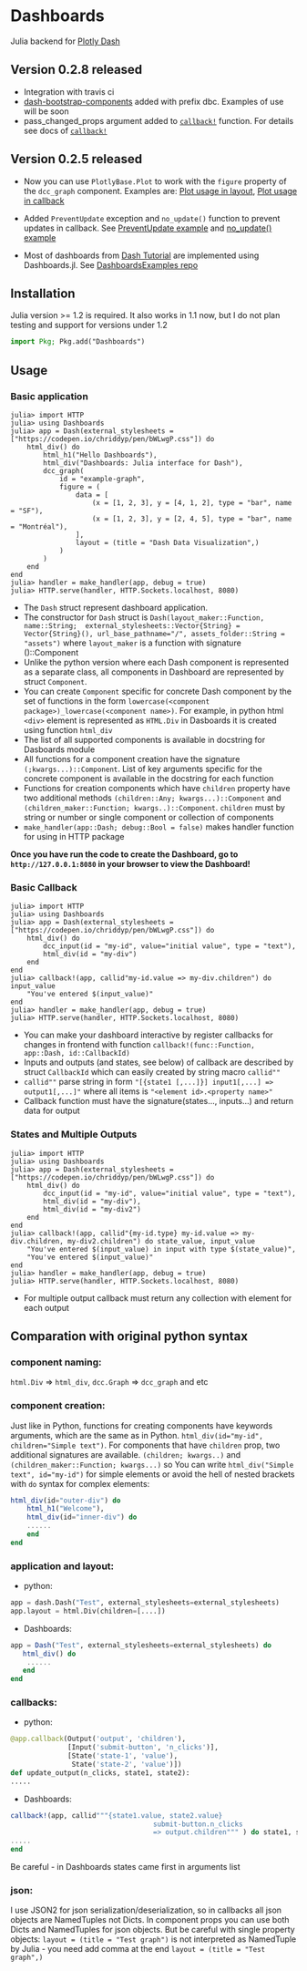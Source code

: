 # Dashboards

Julia backend for [Plotly Dash](https://github.com/plotly/dash)

## Version 0.2.8 released

* Integration with travis ci
* [dash-bootstrap-components](https://github.com/facultyai/dash-bootstrap-components) added with prefix dbc. Examples of use will be soon
* pass_changed_props argument added to [`callback!`](@ref) function. For details see docs of [`callback!`](@ref)


## Version 0.2.5 released

* Now you can use `PlotlyBase.Plot` to work with the `figure` property of the `dcc_graph` component. Examples are: [Plot usage in layout](https://github.com/waralex/DashboardsExamples/blob/master/dash_tutorial/2_dash_layout_4.jl), [Plot usage in callback](https://github.com/waralex/DashboardsExamples/blob/master/dash_tutorial/3_basic_dash_callbacks_2.jl)

* Added `PreventUpdate` exception and `no_update()` function to prevent updates in callback. See [PreventUpdate example](https://github.com/waralex/DashboardsExamples/blob/master/dash_tutorial/4_state_and_prevent_update_3.jl) and [no_update() example](https://github.com/waralex/DashboardsExamples/blob/master/dash_tutorial/4_state_and_prevent_update_3.jl)

* Most of dashboards from [Dash Tutorial](https://dash.plot.ly/) are implemented using Dashboards.jl. See [DashboardsExamples repo](https://github.com/waralex/DashboardsExamples)

## Installation

Julia version >= 1.2 is required.
It also works in 1.1 now, but I do not plan testing and support for versions under 1.2

```julia
import Pkg; Pkg.add("Dashboards")
```

## Usage

### Basic application

```jldoctest
julia> import HTTP
julia> using Dashboards
julia> app = Dash(external_stylesheets = ["https://codepen.io/chriddyp/pen/bWLwgP.css"]) do
    html_div() do
        html_h1("Hello Dashboards"),
        html_div("Dashboards: Julia interface for Dash"),
        dcc_graph(
            id = "example-graph",
            figure = (
                data = [
                    (x = [1, 2, 3], y = [4, 1, 2], type = "bar", name = "SF"),
                    (x = [1, 2, 3], y = [2, 4, 5], type = "bar", name = "Montréal"),
                ],
                layout = (title = "Dash Data Visualization",)
            )
        )
    end
end
julia> handler = make_handler(app, debug = true)
julia> HTTP.serve(handler, HTTP.Sockets.localhost, 8080)
```
* The `Dash` struct represent dashboard application.
* The constructor for `Dash` struct is ``Dash(layout_maker::Function, name::String;  external_stylesheets::Vector{String} = Vector{String}(), url_base_pathname="/", assets_folder::String = "assets")`` where `layout_maker` is a function with signature ()::Component
* Unlike the python version where each Dash component is represented as a separate class, all components in Dashboard are represented by struct `Component`.
* You can create `Component` specific for concrete Dash component by the set of functions in the form ``lowercase(<component package>)_lowercase(<component name>)``. For example, in python html `<div>` element is represented as `HTML.Div` in Dasboards it is created using function `html_div`
* The list of all supported components is available in docstring for Dasboards module
* All functions for a component creation have the signature `(;kwargs...)::Component`. List of key arguments specific for the concrete component is available in the docstring for each function
* Functions for creation components which have `children` property have two additional methods ``(children::Any; kwargs...)::Component`` and ``(children_maker::Function; kwargs..)::Component``. `children` must by string or number or single component or collection of components
* ``make_handler(app::Dash; debug::Bool = false)`` makes handler function for using in HTTP package


__Once you have run the code to create the Dashboard, go to `http://127.0.0.1:8080` in your browser to view the Dashboard!__

### Basic Callback
```jldoctest
julia> import HTTP
julia> using Dashboards
julia> app = Dash(external_stylesheets = ["https://codepen.io/chriddyp/pen/bWLwgP.css"]) do
    html_div() do
        dcc_input(id = "my-id", value="initial value", type = "text"),
        html_div(id = "my-div")        
    end
end
julia> callback!(app, callid"my-id.value => my-div.children") do input_value
    "You've entered $(input_value)"
end
julia> handler = make_handler(app, debug = true)
julia> HTTP.serve(handler, HTTP.Sockets.localhost, 8080)
```
* You can make your dashboard interactive by register callbacks for changes in frontend with function ``callback!(func::Function, app::Dash, id::CallbackId)``
* Inputs and outputs (and states, see below) of callback are described by struct `CallbackId` which can easily created by string macro `callid""`
* `callid""` parse string in form ``"[{state1 [,...]}] input1[,...] => output1[,...]"`` where all items is ``"<element id>.<property name>"``
* Callback function must have the signature(states..., inputs...) and return data for output

### States and Multiple Outputs
```jldoctest
julia> import HTTP
julia> using Dashboards
julia> app = Dash(external_stylesheets = ["https://codepen.io/chriddyp/pen/bWLwgP.css"]) do
    html_div() do
        dcc_input(id = "my-id", value="initial value", type = "text"),
        html_div(id = "my-div"),
        html_div(id = "my-div2")        
    end
end
julia> callback!(app, callid"{my-id.type} my-id.value => my-div.children, my-div2.children") do state_value, input_value
    "You've entered $(input_value) in input with type $(state_value)",
    "You've entered $(input_value)"
end
julia> handler = make_handler(app, debug = true)
julia> HTTP.serve(handler, HTTP.Sockets.localhost, 8080)
```
* For multiple output callback must return any collection with element for each output

## Comparation with original python syntax

### component naming:

`html.Div` => `html_div`, `dcc.Graph` => `dcc_graph` and etc

### component creation:

Just like in Python, functions for creating components have keywords arguments, which are the same as in Python. ``html_div(id="my-id", children="Simple text")``.
For components that have `children` prop, two additional signatures are available. ``(children; kwargs..)`` and ``(children_maker::Function; kwargs...)`` so You can write ``html_div("Simple text", id="my-id")``  for simple elements or avoid the hell of nested brackets with `do` syntax for complex elements:

```julia
html_div(id="outer-div") do
    html_h1("Welcome"),
    html_div(id="inner-div") do
    ......
    end
end
```
### application and layout:

* python:
```python
app = dash.Dash("Test", external_stylesheets=external_stylesheets)
app.layout = html.Div(children=[....])
```

* Dashboards:
```julia
app = Dash("Test", external_stylesheets=external_stylesheets) do
   html_div() do
    ......
   end
end
```
### callbacks:
* python:
```python
@app.callback(Output('output', 'children'),
              [Input('submit-button', 'n_clicks')],
              [State('state-1', 'value'),
               State('state-2', 'value')])
def update_output(n_clicks, state1, state2):
.....

```
* Dashboards:
```julia
callback!(app, callid"""{state1.value, state2.value}
                                   submit-button.n_clicks
                                   => output.children""" ) do state1, state2, n_clicks
.....
end
```
Be careful - in Dashboards states came first in arguments list

### json:
I use JSON2 for json serialization/deserialization, so in callbacks all json objects are NamedTuples not Dicts. In component props you can use both Dicts and NamedTuples for json objects. But be careful with single property objects: `layout = (title = "Test graph")` is not interpreted as NamedTuple by Julia  - you need add comma at the end `layout = (title = "Test graph",)`
